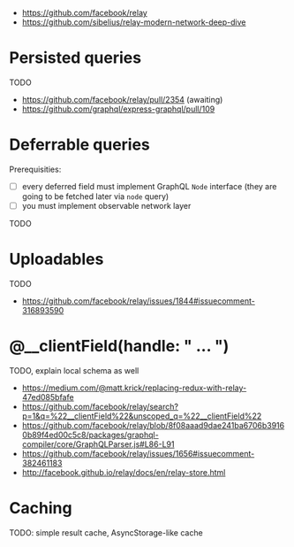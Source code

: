 - https://github.com/facebook/relay
- https://github.com/sibelius/relay-modern-network-deep-dive

# Persisted queries

TODO

- https://github.com/facebook/relay/pull/2354 (awaiting)
- https://github.com/graphql/express-graphql/pull/109

# Deferrable queries

Prerequisities:
- [ ] every deferred field must implement GraphQL `Node` interface (they are going to be fetched later via `node` query)
- [ ] you must implement observable network layer

TODO

# Uploadables

TODO

- https://github.com/facebook/relay/issues/1844#issuecomment-316893590

# @__clientField(handle: " ... ")

TODO, explain local schema as well

- https://medium.com/@matt.krick/replacing-redux-with-relay-47ed085bfafe
- https://github.com/facebook/relay/search?p=1&q=%22__clientField%22&unscoped_q=%22__clientField%22
- https://github.com/facebook/relay/blob/8f08aaad9dae241ba6706b39160b89f4ed00c5c8/packages/graphql-compiler/core/GraphQLParser.js#L86-L91
- https://github.com/facebook/relay/issues/1656#issuecomment-382461183
- http://facebook.github.io/relay/docs/en/relay-store.html

# Caching

TODO: simple result cache, AsyncStorage-like cache
